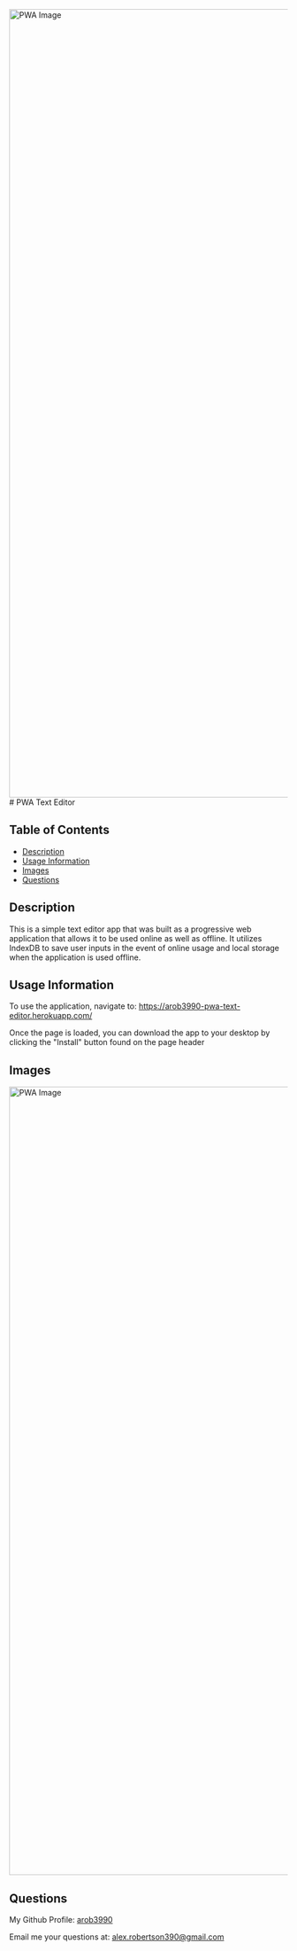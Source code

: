 <img width="1423" alt="PWA Image" src="https://user-images.githubusercontent.com/115756254/226453404-798e5b81-3cb8-47d9-8ed1-fc72840fbf95.png">
# PWA Text Editor

## Table of Contents
- [Description](#description)
- [Usage Information](#usage-information)
- [Images](#images)
- [Questions](#questions)

## Description
This is a simple text editor app that was built as a progressive web application that allows it to be used online as well as offline. It utilizes IndexDB to save user inputs in the event of online usage and local storage when the application is used offline.

## Usage Information
To use the application, navigate to: https://arob3990-pwa-text-editor.herokuapp.com/

Once the page is loaded, you can download the app to your desktop by clicking the "Install" button found on the page header

## Images
<img width="1423" alt="PWA Image" src="https://user-images.githubusercontent.com/115756254/226453404-798e5b81-3cb8-47d9-8ed1-fc72840fbf95.png">


## Questions
My Github Profile: [arob3990](https://github.com/arob3990)

Email me your questions at: [alex.robertson390@gmail.com](mailto:alex.robertson390@gmail.com@gmail.com)

